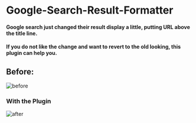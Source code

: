 # Google-Search-Result-Formatter


#### Google search just changed their result display a little, putting URL above the title line.

#### If you do not like the change and want to revert to the old looking, this plugin can help you.

## Before:
![before](https://user-images.githubusercontent.com/16822569/72548203-78e1fb80-384b-11ea-8e36-a4f1762cd20c.PNG)


### With the Plugin
![after](https://user-images.githubusercontent.com/16822569/72548208-7b445580-384b-11ea-81d4-83f2b38dcf29.PNG)
